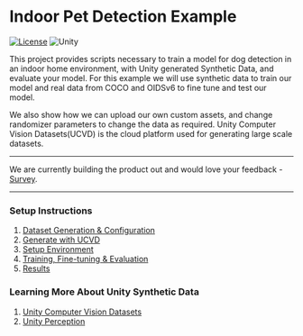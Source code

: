 # Indoor Pet Detection Example


[![License](https://img.shields.io/badge/license-Apache--2.0-green.svg)](LICENSE.md)
![Unity](https://img.shields.io/badge/unity-2020.3.11f-brightgreen)

This project provides scripts necessary to train a model for dog detection in an
indoor home environment, with Unity generated Synthetic Data, and evaluate your model. For  this example
we will use synthetic data to train our model and real data from COCO and OIDSv6 to
fine tune and test our model.

We also show how we can upload our own custom assets, and change randomizer parameters
to change the data as required. Unity Computer Vision Datasets(UCVD) is the cloud platform
used for generating large scale datasets.

---

We are currently building the product out and would love your feedback - [Survey](Link).

---

### Setup Instructions

1. [Dataset Generation & Configuration](docs/dataset-generation-and-configuration.md)
2. [Generate with UCVD](docs/ucvd.md)
3. [Setup Environment](docs/setup-training-environment.md)
4. [Training, Fine-tuning & Evaluation](docs/training-and-evaluation.md)
5. [Results](docs/results.md)


[//]: # (N.B. - We have used Detectron2 for this project, and to know more about it, please chckout - [Detectron2]&#40;https://github.com/facebookresearch/detectron2&#41;.)

### Learning More About Unity Synthetic Data

1. [Unity Computer Vision Datasets]()
2. [Unity Perception](https://github.com/Unity-Technologies/com.unity.perception)